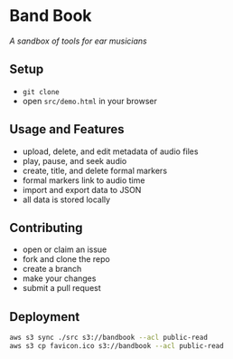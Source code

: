 # Band Book

*A sandbox of tools for ear musicians*

## Setup

- `git clone`
- open `src/demo.html` in your browser

## Usage and Features

- upload, delete, and edit metadata of audio files
- play, pause, and seek audio
- create, title, and delete formal markers
- formal markers link to audio time
- import and export data to JSON
- all data is stored locally

## Contributing

- open or claim an issue
- fork and clone the repo
- create a branch
- make your changes
- submit a pull request

## Deployment

```bash
aws s3 sync ./src s3://bandbook --acl public-read
aws s3 cp favicon.ico s3://bandbook --acl public-read
```
